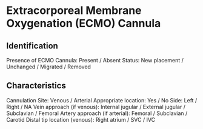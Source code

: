 
# Extracorporeal Membrane Oxygenation (ECMO) Cannula

## Identification

Presence of ECMO Cannula: Present / Absent
Status: New placement / Unchanged / Migrated / Removed

## Characteristics

Cannulation Site: Venous / Arterial
Appropriate location: Yes / No
Side: Left / Right / NA
Vein approach (if venous): Internal jugular / External jugular / Subclavian / Femoral
Artery approach (if arterial): Femoral / Subclavian / Carotid
Distal tip location (venous): Right atrium / SVC / IVC
